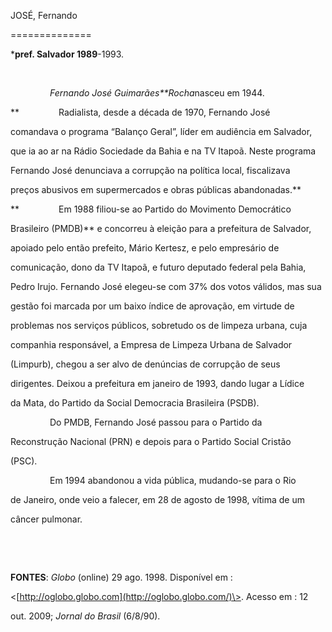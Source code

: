 JOSÉ, Fernando

==============



\***pref. Salvador 1989**-1993.



 



                *Fernando José Guimarães**Rocha*nasceu em 1944.



**                Radialista, desde a década de 1970, Fernando José

comandava o programa “Balanço Geral”, líder em audiência em Salvador,

que ia ao ar na Rádio Sociedade da Bahia e na TV Itapoã. Neste programa

Fernando José denunciava a corrupção na política local, fiscalizava

preços abusivos em supermercados e obras públicas abandonadas.**



**                Em 1988 filiou-se ao Partido do Movimento Democrático

Brasileiro (PMDB)** e concorreu à eleição para a prefeitura de Salvador,

apoiado pelo então prefeito, Mário Kertesz, e pelo empresário de

comunicação, dono da TV Itapoã, e futuro deputado federal pela Bahia,

Pedro Irujo. Fernando José elegeu-se com 37% dos votos válidos, mas sua

gestão foi marcada por um baixo índice de aprovação, em virtude de

problemas nos serviços públicos, sobretudo os de limpeza urbana, cuja

companhia responsável, a Empresa de Limpeza Urbana de Salvador

(Limpurb), chegou a ser alvo de denúncias de corrupção de seus

dirigentes. Deixou a prefeitura em janeiro de 1993, dando lugar a Lídice

da Mata, do Partido da Social Democracia Brasileira (PSDB).



                Do PMDB, Fernando José passou para o Partido da

Reconstrução Nacional (PRN) e depois para o Partido Social Cristão

(PSC).



                Em 1994 abandonou a vida pública, mudando-se para o Rio

de Janeiro, onde veio a falecer, em 28 de agosto de 1998, vítima de um

câncer pulmonar.



 



 



**FONTES**: *Globo* (online) 29 ago. 1998. Disponível em :

\<[http://oglobo.globo.com](http://oglobo.globo.com/)\>. Acesso em : 12

out. 2009; *Jornal do Brasil* (6/8/90).



 

